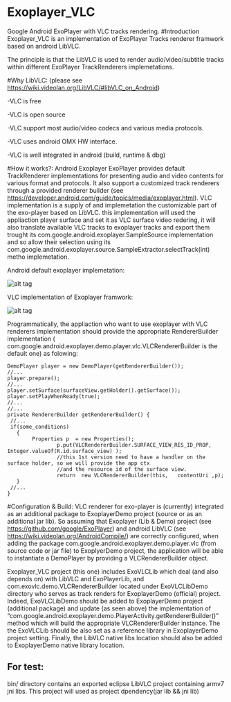 # Exoplayer_VLC
Google Android ExoPlayer with VLC tracks rendering. 
#Introduction
Exoplayer_VLC is an implementation of ExoPlayer Tracks renderer framwork based on android LibVLC. 

The principle is that the LibVLC is used to render audio/video/subtitle tracks within different ExoPlayer TrackRenderers implemetations.

#Why LibVLC:
(please see https://wiki.videolan.org/LibVLC/#libVLC_on_Android)

-VLC is free

-VLC is open source

-VLC support most audio/video codecs and various media protocols. 

-VLC uses android OMX HW interface.

-VLC is well integrated in android (build, runtime & dbg)

#How it works?:
Android Exoplayer 
ExoPlayer provides default TrackRenderer implementations for presenting audio and video contents for various format and protocols. It also support a customized track renderers through a provided  renderer builder (see https://developer.android.com/guide/topics/media/exoplayer.html). VLC implementation is a supply of and implemetation the customizable part of the exo-player based on LibVLC. this implementation will used the appliaction player surface and set it as VLC surface video redering, it will also translate available VLC tracks to exoplayer tracks and export them trought its com.google.android.exoplayer.SampleSource implementation and so allow their selection using its  com.google.android.exoplayer.source.SampleExtractor.selectTrack(int) metho implemetation.

Android default exoplayer implemetation:

![alt tag](https://developer.android.com/images/exoplayer/object-model.png)

VLC implementation of Exoplayer framwork:

![alt tag](https://github.com/tyazid/Exoplayer_VLC/blob/master/doc/diag1.png)

Programmatically, the appliaction who want to use exoplayer with VLC renderers implementation should provide the appropriate RendererBuilder implementation ( com.google.android.exoplayer.demo.player.vlc.VLCRendererBuilder is the default one) as folowing:
 

```
DemoPlayer player = new DemoPlayer(getRendererBuilder());
//...
player.prepare();
//...
player.setSurface(surfaceView.getHolder().getSurface());
player.setPlayWhenReady(true);
//...
//...
private RendererBuilder getRendererBuilder() {
 //...
 if(some_conditions)
   {	
        Properties p  = new Properties();
				p.put(VLCRendererBuilder.SURFACE_VIEW_RES_ID_PROP,  Integer.valueOf(R.id.surface_view) );
				//this 1st version need to have a handler on the surface holder, so we will provide the app ctx 
				//and the resource id of the surface view.
				return  new VLCRendererBuilder(this,   contentUri ,p);
   }
 //...
}
```
#Configuration & Build:
VLC renderer for exo-player is (currently) integrated as an additional package to ExoplayerDemo project (source or as an additional jar lib). So assuming that Exoplayer (Lib & Demo) project  (see https://github.com/google/ExoPlayer) and android LibVLC (see https://wiki.videolan.org/AndroidCompile/) are correctly configured, when adding the package com.google.android.exoplayer.demo.player.vlc (from source code or jar file) to ExoplyerDemo project, the application will be able to instantiate a DemoPlayer by providing a VLCRendererBuilder object. 

Exoplayer_VLC project (this one) includes ExoVLCLib which deal (and also depends on) with LibVLC and ExoPlayerLib, and com.exovlc.demo.VLCRendererBuilder located under ExoVLCLibDemo directory who serves as track renders for ExoplayerDemo (official) project. Indeed, ExoVLCLibDemo should be added to ExoplayerDemo project (additional package) and update (as seen above) the implementation of “com.google.android.exoplayer.demo.PlayerActivity.getRendererBuilder()” method which will  build the appropriate VLCRendererBuilder instance. The the ExoVLCLib should be also set as a reference library in ExoplayerDemo project setting. Finally, the LibVLC native libs location should also be added to ExoplayerDemo native library location.

## For test:
bin/ directory contains an exported eclipse LibVLC project containing armv7 jni libs. This project will used as project dpendency(jar lib && jni lib) 
